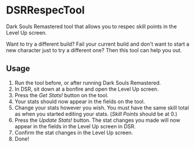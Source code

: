 # DSRRespecTool
Dark Souls Remastered tool that allows you to respec skill points in the Level Up screen.

Want to try a different build? Fail your current build and don't want to start a new character just to try a different one? Then this tool can help you out.

## Usage
1. Run the tool before, or after running Dark Souls Remastered.
2. In DSR, sit down at a bonfire and open the Level Up screen.
3. Press the *Get Stats!* button on the tool.
4. Your stats should now appear in the fields on the tool.
5. Change your stats however you wish. You must have the same skill total as when you started editing your stats. (*Skill Points* should be at 0.)
6. Press the *Update Stats!* button. The stat changes you made will now appear in the fields in the Level Up screen in DSR.
7. Confirm the stat changes in the Level Up screen.
8. Done!
